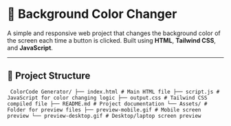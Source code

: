 # 🎨 Background Color Changer

A simple and responsive web project that changes the background color of the screen each time a button is clicked. Built using **HTML**, **Tailwind CSS**, and **JavaScript**.

---

## 📁 Project Structure

<pre lang="text"><code> ColorCode Generator/ ├── index.html # Main HTML file ├── script.js # JavaScript for color changing logic ├── output.css # Tailwind CSS compiled file ├── README.md # Project documentation └── Assets/ # Folder for preview files ├── preview-mobile.gif # Mobile screen preview └── preview-desktop.gif # Desktop/laptop screen preview </code></pre>
